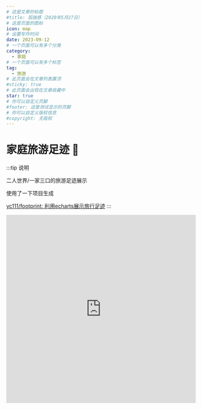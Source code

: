 ```yaml
---
# 这是文章的标题
#title: 孤独感（2020年5月27日）
# 这是页面的图标
icon: map
# 设置写作时间
date: 2023-09-12
# 一个页面可以有多个分类
category:
  - 家庭
# 一个页面可以有多个标签
tag:
  - 旅游
# 此页面会在文章列表置顶
#sticky: true
# 此页面会出现在文章收藏中
star: true
# 你可以自定义页脚
#footer: 这是测试显示的页脚
# 你可以自定义版权信息
#copyright: 无版权
---
```

# 家庭旅游足迹 👣

:::tip 说明

二人世界/一家三口的旅游足迹展示

使用了一下项目生成

[yc111/footprint: 利用echarts展示旅行足迹](https://github.com/yc111/footprint)
:::

<iframe 
src="https://arthurfsy2.github.io/footprintFamily/index.html" 
frameborder=0
height=500
width=100%
seamless=seamless
scrolling=auto
></iframe>
